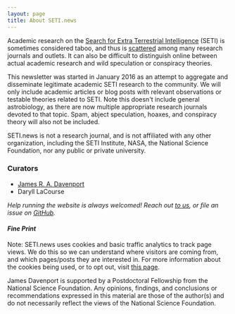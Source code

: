 ```yaml
---
layout: page
title: About SETI.news
---
```


Academic research on the [Search for Extra Terrestrial Intelligence](https://en.wikipedia.org/wiki/Search_for_extraterrestrial_intelligence) (SETI) is sometimes considered taboo, and thus is [scattered](http://sites.psu.edu/astrowright/2015/07/25/what-is-the-h-index-of-seti/) among many research journals and outlets. It can also be difficult to distinguish online between actual academic research and wild speculation or conspiracy theories.


This newsletter was started in January 2016 as an attempt to aggregate and disseminate legitimate academic SETI research to the community. We will only include academic articles or blog posts with relevant observations or testable theories related to SETI. Note this doesn't include general astrobiology, as there are now multiple appropriate research journals devoted to that topic. Spam, abject speculation, hoaxes, and conspiracy theory will also not be included.


SETI.news is not a research journal, and is not affiliated with any other organization, including the SETI Institute, NASA, the National Science Foundation, nor any public or private university.


### Curators

- [James R. A. Davenport](http://jradavenport.github.io)
- Daryll LaCourse

*Help running the website is always welcomed! Reach out [to us](https://twitter.com/jradavenport), or file an issue on [GitHub](https://github.com/jradavenport/setinews/tree/gh-pages).*


#### *Fine Print*
Note: SETI.news uses cookies and basic traffic analytics to track page views. We do this so we can understand where visitors are coming from, and which pages/posts they are interested in. For more information about the cookies being used, or to opt out, visit [this page](http://statcounter.com/about/cookies/).

James Davenport is supported by a Postdoctoral Fellowship from the National Science Foundation. Any opinions, findings, and conclusions or recommendations expressed in this material are those of the author(s) and do not necessarily reflect the views of the National Science Foundation.
